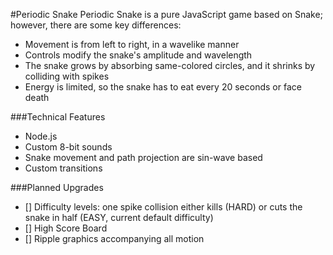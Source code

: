 #Periodic Snake
Periodic Snake is a pure JavaScript game based on Snake; however, there are some key differences:
* Movement is from left to right, in a wavelike manner
* Controls modify the snake's amplitude and wavelength
* The snake grows by absorbing same-colored circles, and it shrinks by colliding with spikes
* Energy is limited, so the snake has to eat every 20 seconds or face death

###Technical Features
* Node.js
* Custom 8-bit sounds
* Snake movement and path projection are sin-wave based
* Custom transitions

###Planned Upgrades
- [] Difficulty levels: one spike collision either kills (HARD) or cuts the snake in half (EASY, current default difficulty)
- [] High Score Board
- [] Ripple graphics accompanying all motion
